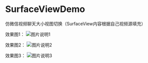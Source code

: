# SurfaceViewDemo
仿微信视频聊天大小视图切换（SurfaceView内容根据自己视频源填充）

效果图1：
![图片说明1](https://upload-images.jianshu.io/upload_images/7717043-cbae17a18b1ac221.png?imageMogr2/auto-orient/strip%7CimageView2/2/w/1240)

效果图2：
![图片说明2](https://upload-images.jianshu.io/upload_images/7717043-e9f2ccd2c8cc67e1.png?imageMogr2/auto-orient/strip%7CimageView2/2/w/1240)

效果图3：
![图片说明3](https://upload-images.jianshu.io/upload_images/7717043-ce079e893142cb73.png?imageMogr2/auto-orient/strip%7CimageView2/2/w/1240)

